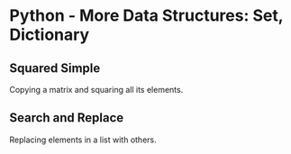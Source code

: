 # Python - More Data Structures: Set, Dictionary

## Squared Simple
Copying a matrix and squaring all its elements.

## Search and Replace
Replacing elements in a list with others.
